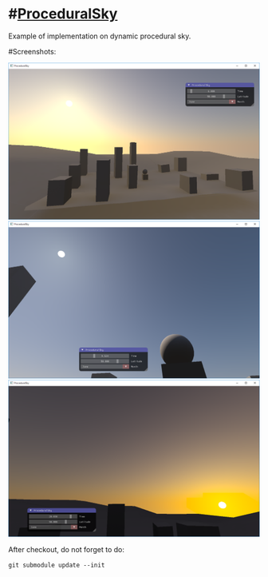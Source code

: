 #[ProceduralSky](https://github.com/podgorskiy/ProceduralSky)
============================================================================

Example of implementation on dynamic procedural sky.

#Screenshots:

![image1](https://raw.githubusercontent.com/podgorskiy/ProceduralSky/master/image1.png)
![image2](https://raw.githubusercontent.com/podgorskiy/ProceduralSky/master/image2.png)
![image3](https://raw.githubusercontent.com/podgorskiy/ProceduralSky/master/image3.png)

After checkout, do not forget to do:
```
git submodule update --init
```

